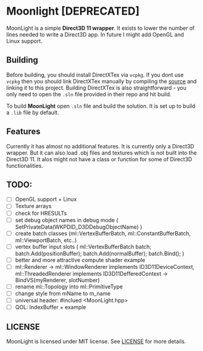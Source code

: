# Moonlight [DEPRECATED]
MoonLight is a simple **Direct3D 11 wrapper**. It exists to lower the number of lines
needed to write a Direct3D app. In future I might add OpenGL and Linux support.

## Building
Before building, you should install DirectXTex via `vcpkg`. If you dont use
`vcpkg` then you should link DirectXTex manually by compiling the [source](https://github.com/microsoft/directxtex)
and linking it to this project. Building DirectXTex is also straightforward -
you only need to open the `.sln` file provided in their repo and hit build.

To build **MoonLight** open `.sln` file and build the solution. It is set up to build
a `.lib` file by default.

## Features
Currently it has almost no additional features. It is currently only a Direct3D wrapper. But
it can also load .obj files and textures which is not built into the Direct3D 11. It alos might
not have a class or function for some of Direct3D functionalities.

## TODO:
- [ ] OpenGL support + Linux
- [ ] Texture arrays
- [ ] check for HRESULTs
- [ ] set debug object names in debug mode ( SetPrivateData(WKPDID_D3DDebugObjectName) )
- [ ] create batch classes (ml\::VertexBufferBatch, ml\::ConstantBufferBatch, ml\::ViewportBatch, etc..)
- [ ] vertex buffer input slots ( ml::VertexBufferBatch batch; batch.Add(positionBuffer); batch.Add(normalBuffer); batch.Bind(); )
- [ ] better and more attractive compute shader example
- [ ] ml::Renderer -> ml\::WindowRenderer implements ID3D11DeviceContext, ml\::ThreadedRenderer implements ID3D11DefferedContext -> BindVS(myRenderer, slotNumber)
- [ ] rename ml\::Topology into ml\::PrimitiveType
- [ ] change style from mName to m_name
- [ ] universal header: #inclued <MoonLight.hpp>
- [ ] QOL: IndexBuffer + example

## LICENSE
MoonLight is licensed under MIT license. See [LICENSE](./LICENSE) for more details.
